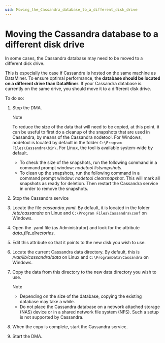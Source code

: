 ```yaml
---
uid: Moving_the_Cassandra_database_to_a_different_disk_drive
---
```


# Moving the Cassandra database to a different disk drive

In some cases, the Cassandra database may need to be moved to a different disk drive. 

This is especially the case if Cassandra is hosted on the same machine as DataMiner. To ensure optimal performance, the **database should be located on a different drive than DataMiner**. If your Cassandra database is currently on the same drive, you should move it to a different disk drive.

To do so:

1. Stop the DMA.

    > [!NOTE]
    > To reduce the size of the data that will need to be copied, at this point, it can be useful to first do a cleanup of the snapshots that are used in Cassandra, by means of the Cassandra nodetool. For Windows, nodetool is located by default in the folder `C:\Program Files\Cassandra\bin\`. For Linux, the tool is available system-wide by default.
    >
    > - To check the size of the snapshots, run the following command in a command prompt window: *nodetool listsnapshots*.
    > - To clean up the snapshots, run the following command in a command prompt window: *nodetool clearsnapshot*. This will mark all snapshots as ready for deletion. Then restart the Cassandra service in order to remove the snapshots.

1. Stop the Cassandra service

1. Locate the file *cassandra.yaml*. By default, it is located in the folder */etc/cassandra* on Linux and `C:\Program Files\Cassandra\conf` on Windows.

1. Open the .yaml file (as Administrator) and look for the attribute *data_file_directories*.

1. Edit this attribute so that it points to the new disk you wish to use.

1. Locate the current Cassandra data directory. By default, this is */var/lib/cassandra/data* on Linux and `C:\ProgramData\Cassandra` on Windows.

1. Copy the data from this directory to the new data directory you wish to use.

    > [!NOTE]
    >
    > - Depending on the size of the database, copying the existing database may take a while.
    > - Do not place the Cassandra database on a network attached storage (NAS) device or in a shared network file system (NFS). Such a setup is not supported by Cassandra.

1. When the copy is complete, start the Cassandra service.

1. Start the DMA.
